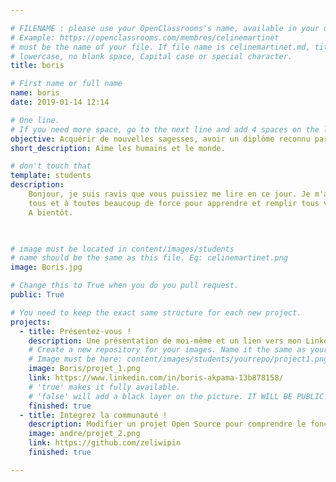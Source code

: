 ```yaml
---

# FILENAME : please use your OpenClassrooms's name, available in your url.
# Example: https://openclassrooms.com/membres/celinemartinet
# must be the name of your file. If file name is celinemartinet.md, title is celinemartinet.
# lowercase, no blank space, Capital case or special character.
title: boris

# First name or full name
name: boris
date: 2019-01-14 12:14

# One line.
# If you need more space, go to the next line and add 4 spaces on the left, as in 'description'.
objective: Acquérir de nouvelles sagesses, avoir un diplôme reconnu par l'état.
short_description: Aime les humains et le monde.

# don't touch that
template: students
description:
    Bonjour, je suis ravis que vous puissiez me lire en ce jour. Je m'appelle Boris et je vous souhaites à
    tous et à toutes beaucoup de force pour apprendre et remplir tous vos objectifs.
    A bientôt.
    


# image must be located in content/images/students
# name should be the same as this file. Eg: celinemartinet.png
image: Boris.jpg

# Change this to True when you do you pull request.
public: True

# You need to keep the exact same structure for each new project.
projects:
  - title: Présentez-vous !
    description: Une présentation de moi-même et un lien vers mon LinkedIn.
    # Create a new repository for your images. Name it the same as your nickname and profile picture.
    # Image must be here: content/images/students/yourrepo/project1.png
    image: Boris/projet_1.png
    link: https://www.linkedin.com/in/boris-akpama-13b878158/
    # 'true' makes it fully available.
    # 'false' will add a black layer on the picture. IT WILL BE PUBLIC!
    finished: true
  - title: Intégrez la communauté !
    description: Modifier un projet Open Source pour comprendre le fonctionnement de Git, de Github et des pull requests.
    image: andre/projet_2.png
    link: https://github.com/zeliwipin
    finished: true

---
```

